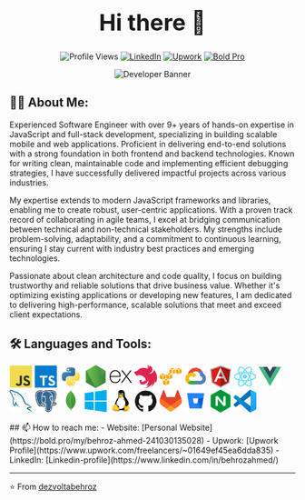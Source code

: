 <div align="center">
<h1 style="font-size: 40px;">Hi there 👋</h1>

![Profile Views](https://komarev.com/ghpvc/?username=dezvoltabehroz&color=brightgreen)
[![LinkedIn](https://img.shields.io/badge/LinkedIn-0077B5?style=for-the-badge&logo=linkedin&logoColor=white)](https://www.linkedin.com/in/behrozahmed/)
[![Upwork](https://img.shields.io/badge/Upwork-6FDA44?style=for-the-badge&logo=Upwork&logoColor=white)](https://www.upwork.com/freelancers/~01649ef45ea6dda835)
[![Bold Pro](https://img.shields.io/badge/Profile-000000?style=for-the-badge&logo=person&logoColor=white)](https://bold.pro/my/behroz-ahmed-241030135028)

![Developer Banner](https://camo.githubusercontent.com/7f8bb3190999081788a39ae09c4d161f9d67f450c6e8b7ab2104888a80083609/68747470733a2f2f6d656469612e67697068792e636f6d2f6d656469612f645765734263544c61766b5a754733354d492f67697068792e676966)

</div>

## 👨‍💻 About Me:
Experienced Software Engineer with over 9+ years of hands-on expertise in JavaScript and full-stack development, specializing in building scalable mobile and web applications. Proficient in delivering end-to-end solutions with a strong foundation in both frontend and backend technologies. Known for writing clean, maintainable code and implementing efficient debugging strategies, I have successfully delivered impactful projects across various industries.

My expertise extends to modern JavaScript frameworks and libraries, enabling me to create robust, user-centric applications. With a proven track record of collaborating in agile teams, I excel at bridging communication between technical and non-technical stakeholders. My strengths include problem-solving, adaptability, and a commitment to continuous learning, ensuring I stay current with industry best practices and emerging technologies.

Passionate about clean architecture and code quality, I focus on building trustworthy and reliable solutions that drive business value. Whether it's optimizing existing applications or developing new features, I am dedicated to delivering high-performance, scalable solutions that meet and exceed client expectations.

## 🛠️ Languages and Tools:
<p align="left">
<img src="https://raw.githubusercontent.com/devicons/devicon/master/icons/javascript/javascript-original.svg" alt="javascript" width="40" height="40"/>
<img src="https://raw.githubusercontent.com/devicons/devicon/master/icons/typescript/typescript-original.svg" alt="typescript" width="40" height="40"/>
<img src="https://raw.githubusercontent.com/devicons/devicon/master/icons/python/python-original.svg" alt="python" width="40" height="40"/>
<img src="https://raw.githubusercontent.com/devicons/devicon/master/icons/nodejs/nodejs-original.svg" alt="nodejs" width="40" height="40"/>
<img src="https://raw.githubusercontent.com/devicons/devicon/master/icons/express/express-original.svg" alt="express" width="40" height="40"/>
<img src="https://raw.githubusercontent.com/devicons/devicon/master/icons/nestjs/nestjs-plain.svg" alt="nestjs" width="40" height="40"/>
<img src="https://raw.githubusercontent.com/devicons/devicon/master/icons/amazonwebservices/amazonwebservices-original.svg" alt="aws" width="40" height="40"/>
<img src="https://raw.githubusercontent.com/devicons/devicon/master/icons/googlecloud/googlecloud-original.svg" alt="gcp" width="40" height="40"/>
<img src="https://raw.githubusercontent.com/devicons/devicon/master/icons/angularjs/angularjs-original.svg" alt="angular" width="40" height="40"/>
<img src="https://raw.githubusercontent.com/devicons/devicon/master/icons/react/react-original.svg" alt="react" width="40" height="40"/>
<img src="https://raw.githubusercontent.com/devicons/devicon/master/icons/vuejs/vuejs-original.svg" alt="vue" width="40" height="40"/>
<img src="https://raw.githubusercontent.com/devicons/devicon/master/icons/mysql/mysql-original.svg" alt="mysql" width="40" height="40"/>
<img src="https://raw.githubusercontent.com/devicons/devicon/master/icons/postgresql/postgresql-original.svg" alt="postgres" width="40" height="40"/>
<img src="https://raw.githubusercontent.com/devicons/devicon/master/icons/mongodb/mongodb-original.svg" alt="mongodb" width="40" height="40"/>
<img src="https://raw.githubusercontent.com/devicons/devicon/master/icons/windows8/windows8-original.svg" alt="windows" width="40" height="40"/>
<img src="https://raw.githubusercontent.com/devicons/devicon/master/icons/linux/linux-original.svg" alt="linux" width="40" height="40"/>
<img src="https://raw.githubusercontent.com/devicons/devicon/master/icons/github/github-original.svg" alt="github" width="40" height="40"/>
<img src="https://raw.githubusercontent.com/devicons/devicon/master/icons/gitlab/gitlab-original.svg" alt="gitlab" width="40" height="40"/>
<img src="https://raw.githubusercontent.com/devicons/devicon/master/icons/bitbucket/bitbucket-original.svg" alt="bitbucket" width="40" height="40"/>
<img src="https://raw.githubusercontent.com/devicons/devicon/master/icons/nginx/nginx-original.svg" alt="nginx" width="40" height="40"/>
<img src="https://raw.githubusercontent.com/devicons/devicon/master/icons/vscode/vscode-original.svg" alt="vscode" width="40" height="40"/>
</p>
## 📫 How to reach me:
- Website: [Personal Website](https://bold.pro/my/behroz-ahmed-241030135028)
- Upwork: [Upwork Profile](https://www.upwork.com/freelancers/~01649ef45ea6dda835)
- LinkedIn: [Linkedin-profile](https://www.linkedin.com/in/behrozahmed/)

---
⭐️ From [dezvoltabehroz](https://github.com/dezvoltabehroz)
